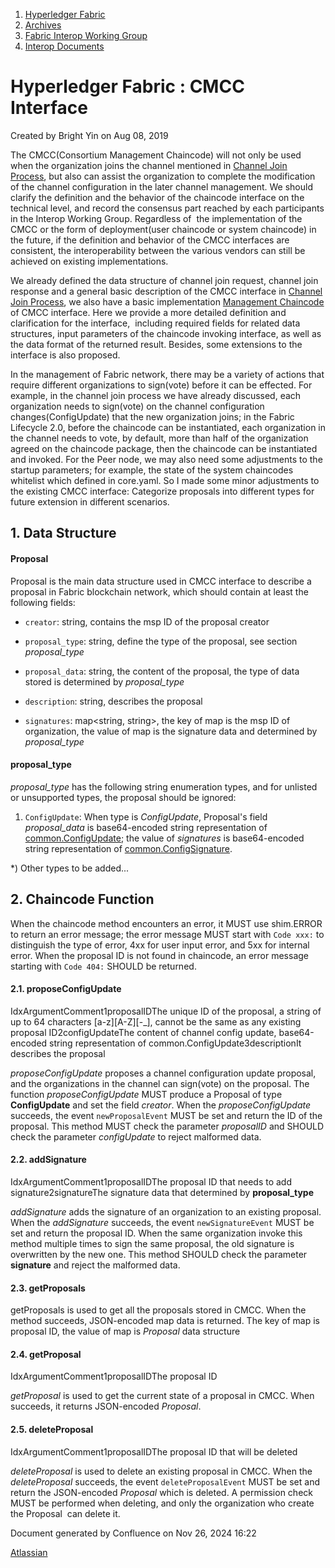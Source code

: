 1. [Hyperledger Fabric](index.html)
2. [Archives](Archives_22840389.html)
3. [Fabric Interop Working Group](Fabric-Interop-Working-Group_22839518.html)
4. [Interop Documents](Interop-Documents_22839726.html)

# Hyperledger Fabric : CMCC Interface

Created by Bright Yin on Aug 08, 2019

The CMCC(Consortium Management Chaincode) will not only be used when the organization joins the channel mentioned in [Channel Join Process](https://lf-hyperledger.atlassian.net/wiki/display/fabric/Channel+Join+Process), but also can assist the organization to complete the modification of the channel configuration in the later channel management. We should clarify the definition and the behavior of the chaincode interface on the technical level, and record the consensus part reached by each participants in the Interop Working Group. Regardless of  the implementation of the CMCC or the form of deployment(user chaincode or system chaincode) in the future, if the definition and behavior of the CMCC interfaces are consistent, the interoperability between the various vendors can still be achieved on existing implementations.

We already defined the data structure of channel join request, channel join response and a general basic description of the CMCC interface in [Channel Join Process](https://lf-hyperledger.atlassian.net/wiki/display/fabric/Channel+Join+Process), we also have a basic implementation [Management Chaincode](https://lf-hyperledger.atlassian.net/wiki/display/fabric/Management+Chaincode) of CMCC interface. Here we provide a more detailed definition and clarification for the interface,  including required fields for related data structures, input parameters of the chaincode invoking interface, as well as the data format of the returned result. Besides, some extensions to the interface is also proposed.

In the management of Fabric network, there may be a variety of actions that require different organizations to sign(vote) before it can be effected. For example, in the channel join process we have already discussed, each organization needs to sign(vote) on the channel configuration changes(ConfigUpdate) that the new organization joins; in the Fabric Lifecycle 2.0, before the chaincode can be instantiated, each organization in the channel needs to vote, by default, more than half of the organization agreed on the chaincode package, then the chaincode can be instantiated and invoked. For the Peer node, we may also need some adjustments to the startup parameters; for example, the state of the system chaincodes whitelist which defined in core.yaml. So I made some minor adjustments to the existing CMCC interface: Categorize proposals into different types for future extension in different scenarios.

## 1. Data Structure

#### Proposal

Proposal is the main data structure used in CMCC interface to describe a proposal in Fabric blockchain network, which should contain at least the following fields:

- `creator`: string, contains the msp ID of the proposal creator

<!--THE END-->

- `proposal_type`: string, define the type of the proposal, see section *proposal\_type*

<!--THE END-->

- `proposal_data`: string, the content of the proposal, the type of data stored is determined by *proposal\_type*

<!--THE END-->

- `description`: string, describes the proposal

<!--THE END-->

- `signatures`: map&lt;string, string&gt;, the key of map is the msp ID of organization, the value of map is the signature data and determined by *proposal\_type*

#### proposal\_type

*proposal\_type* has the following string enumeration types, and for unlisted or unsupported types, the proposal should be ignored:

1. `ConfigUpdate`: When type is *ConfigUpdate*, Proposal's field *proposal\_data* is base64-encoded string representation of [common.ConfigUpdate](https://github.com/hyperledger/fabric/blob/release-1.4/protos/common/configtx.pb.go#L304); the value of *signatures* is base64-encoded string representation of [common.ConfigSignature](https://github.com/hyperledger/fabric/blob/release-1.4/protos/common/configtx.pb.go#L546).

\*) Other types to be added...

## 2. Chaincode Function

When the chaincode method encounters an error, it MUST use shim.ERROR to return an error message; the error message MUST start with `Code xxx:` to distinguish the type of error, 4xx for user input error, and 5xx for internal error. When the proposal ID is not found in chaincode, an error message starting with `Code 404:` SHOULD be returned.

#### 2.1. proposeConfigUpdate

IdxArgumentComment1proposalIDThe unique ID of the proposal, a string of up to 64 characters \[a-z]\[A-Z]\[-\_], cannot be the same as any existing proposal ID2configUpdateThe content of channel config update, base64-encoded string representation of common.ConfigUpdate3descriptionIt describes the proposal

*proposeConfigUpdate* proposes a channel configuration update proposal, and the organizations in the channel can sign(vote) on the proposal. The function *proposeConfigUpdate* MUST produce a Proposal of type **ConfigUpdate** and set the field *creator*. When the *proposeConfigUpdate* succeeds, the event `newProposalEvent` MUST be set and return the ID of the proposal. This method MUST check the parameter *proposalID* and SHOULD check the parameter *configUpdate* to reject malformed data.

#### 2.2. addSignature

IdxArgumentComment1proposalIDThe proposal ID that needs to add signature2signatureThe signature data that determined by **proposal\_type**

*addSignature* adds the signature of an organization to an existing proposal. When the *addSignature* succeeds, the event `newSignatureEvent` MUST be set and return the proposal ID. When the same organization invoke this method multiple times to sign the same proposal, the old signature is overwritten by the new one. This method SHOULD check the parameter **signature** and reject the malformed data.

#### 2.3. getProposals

getProposals is used to get all the proposals stored in CMCC. When the method succeeds, JSON-encoded map data is returned. The key of map is proposal ID, the value of map is *Proposal* data structure

#### 2.4. getProposal

IdxArgumentComment1proposalIDThe proposal ID

*getProposal* is used to get the current state of a proposal in CMCC. When succeeds, it returns JSON-encoded *Proposal*.

#### 2.5. deleteProposal

IdxArgumentComment1proposalIDThe proposal ID that will be deleted

*deleteProposal* is used to delete an existing proposal in CMCC. When the *deleteProposal* succeeds, the event `deleteProposalEvent` MUST be set and return the JSON-encoded *Proposal* which is deleted. A permission check MUST be performed when deleting, and only the organization who create the Proposal  can delete it.

Document generated by Confluence on Nov 26, 2024 16:22

[Atlassian](http://www.atlassian.com/)
